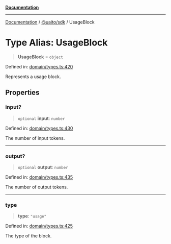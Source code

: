 [**Documentation**](../../../README.md)

***

[Documentation](../../../README.md) / [@uaito/sdk](../README.md) / UsageBlock

# Type Alias: UsageBlock

> **UsageBlock** = `object`

Defined in: [domain/types.ts:420](https://github.com/elribonazo/uaito/blob/59519c0d40f515dbd89fd61e340cabe541998f9e/packages/sdk/src/domain/types.ts#L420)

Represents a usage block.

## Properties

### input?

> `optional` **input**: `number`

Defined in: [domain/types.ts:430](https://github.com/elribonazo/uaito/blob/59519c0d40f515dbd89fd61e340cabe541998f9e/packages/sdk/src/domain/types.ts#L430)

The number of input tokens.

***

### output?

> `optional` **output**: `number`

Defined in: [domain/types.ts:435](https://github.com/elribonazo/uaito/blob/59519c0d40f515dbd89fd61e340cabe541998f9e/packages/sdk/src/domain/types.ts#L435)

The number of output tokens.

***

### type

> **type**: `"usage"`

Defined in: [domain/types.ts:425](https://github.com/elribonazo/uaito/blob/59519c0d40f515dbd89fd61e340cabe541998f9e/packages/sdk/src/domain/types.ts#L425)

The type of the block.
